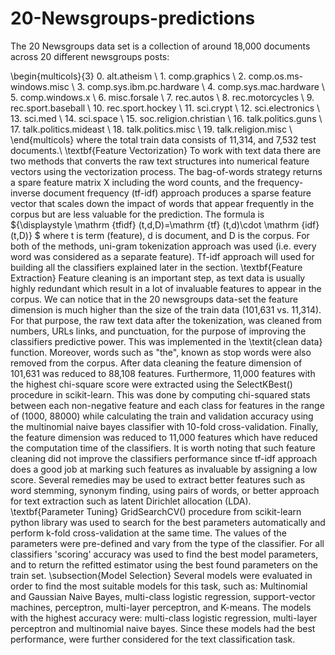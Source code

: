 # 20-Newsgroups-predictions

The 20 Newsgroups data set is a collection of around 18,000 documents across 20 different newsgroups posts:  

\begin{multicols}{3} 0. alt.atheism \\ 1. comp.graphics \\ 2. comp.os.ms-windows.misc \\ 3. comp.sys.ibm.pc.hardware \\ 4. comp.sys.mac.hardware \\ 5. comp.windows.x \\ 6. misc.forsale \\ 7. rec.autos \\ 8. rec.motorcycles \\ 9. rec.sport.baseball \\ 10. rec.sport.hockey \\ 11. sci.crypt \\  12. sci.electronics \\ 13. sci.med \\ 14. sci.space \\ 15. soc.religion.christian \\ 16. talk.politics.guns \\  17. talk.politics.mideast \\ 18. talk.politics.misc \\ 19. talk.religion.misc \\  \end{multicols} where the total train data consists of 11,314, and 7,532 test documents.\\   \textbf{Feature Vectorization}  To work with text data there are two methods that converts the raw text structures into numerical feature vectors using the vectorization process. The bag-of-words strategy returns a spare feature matrix X including the word counts, and the frequency-inverse document frequency (tf-idf) approach produces a sparse feature vector that scales down the impact of words that appear frequently in the corpus but are less valuable for the prediction. The formula is ${\displaystyle \mathrm {tfidf} (t,d,D)=\mathrm {tf} (t,d)\cdot \mathrm {idf} (t,D)} $ where t is term (feature), d is document, and D is the corpus. For both of the methods, uni-gram tokenization approach was used (i.e. every word was considered as a separate feature). Tf-idf approach will used for building all the classifiers explained later in the section.   \textbf{Feature Extraction}  Feature cleaning is an important step, as text data is usually highly redundant which result in a lot of invaluable features to appear in the corpus. We can notice that in the 20 newsgroups data-set the feature dimension is much higher than the size of the train data (101,631 vs. 11,314). For that purpose, the raw text data after the tokenization, was cleaned from numbers, URLs links, and punctuation, for the purpose of improving the classifiers predictive power. This was implemented in the \textit{clean data} function. Moreover, words such as "the", known as stop words were also removed from the corpus. After data cleaning the feature dimension of 101,631 was reduced to 88,108 features. Furthermore, 11,000 features with the highest chi-square score were extracted using the SelectKBest() procedure in scikit-learn. This was done by computing chi-squared stats between each non-negative feature and each class for features in the range of (1000, 88000) while calculating the train and validation accuracy using the multinomial naive bayes classifier with 10-fold cross-validation. Finally, the feature dimension was reduced to 11,000 features which have reduced the computation time of the classifiers. It is worth noting that such feature cleaning did not improve the classifiers performance since tf-idf approach does a good job at marking such features as invaluable by assigning a low score. Several remedies may be used to extract better features such as word stemming, synonym finding, using pairs of words, or better approach for text extraction such as latent Dirichlet allocation (LDA).    \textbf{Parameter Tuning}  GridSearchCV() procedure from scikit-learn python library was used to search for the best parameters automatically and perform k-fold cross-validation at the same time. The values of the parameters were pre-defined and vary from the type of the classifier. For all classifiers 'scoring' accuracy was used to find the best model parameters, and to return the refitted estimator using the best found parameters on the train set.  \subsection{Model Selection}  Several models were evaluated in order to find the most suitable models for this task, such as: Multinomial and Gaussian Naive Bayes, multi-class logistic regression, support-vector machines, perceptron, multi-layer perceptron, and K-means. The models with the highest accuracy were: multi-class logistic regression, multi-layer perceptron and multinomial naive bayes. Since these models had the best performance, were further considered for the text classification task. 
